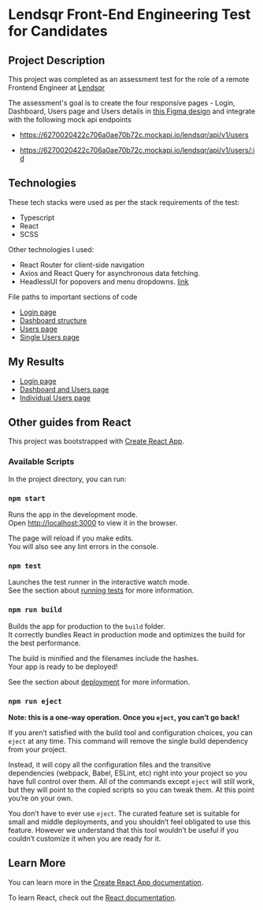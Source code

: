 # Lendsqr Front-End Engineering Test for Candidates

## Project Description
This project was completed as an assessment test for the role of a remote Frontend Engineer at [Lendsqr](https://www.lendsqr.com/)

The assessment's goal is to create the four responsive pages - Login, Dashboard, Users page and Users details in [this Figma design](https://www.figma.com/file/ZKILoCoIoy1IESdBpq3GNC/Frontend-Testing?node-id=5530%3A0) and integrate with the following mock api endpoints

* https://6270020422c706a0ae70b72c.mockapi.io/lendsqr/api/v1/users

* https://6270020422c706a0ae70b72c.mockapi.io/lendsqr/api/v1/users/:id

## Technologies
These tech stacks were used as per the stack requirements of the test:
* Typescript
* React
* SCSS

Other technologies I used: 
* React Router for client-side navigation
* Axios and React Query for asynchronous data fetching.
* HeadlessUI for popovers and menu dropdowns. [link](https://headlessui.com/)

File paths to important sections of code
* [Login page](https://github.com/ayomtuase/lendsqr-fe-test/blob/master/src/pages/Login.tsx)
* [Dashboard structure](https://github.com/ayomtuase/lendsqr-fe-test/blob/master/src/pages/Dashboard/index.tsx)
* [Users page](https://github.com/ayomtuase/lendsqr-fe-test/blob/master/src/pages/Dashboard/Users.tsx)
* [Single Users page](https://github.com/ayomtuase/lendsqr-fe-test/blob/master/src/pages/Dashboard/SingleUser.tsx)


## My Results

* [Login page](https://ayomide-mofolorunso-oguntuase-lendsqr-fe-test.vercel.app)
* [Dashboard and Users page](https://ayomide-mofolorunso-oguntuase-lendsqr-fe-test.vercel.app/dashboard)
* [Individual Users page](https://ayomide-mofolorunso-oguntuase-lendsqr-fe-test.vercel.app/dashboard/users/1)


## Other guides from React

This project was bootstrapped with [Create React App](https://github.com/facebook/create-react-app).

### Available Scripts

In the project directory, you can run:

### `npm start`

Runs the app in the development mode.\
Open [http://localhost:3000](http://localhost:3000) to view it in the browser.

The page will reload if you make edits.\
You will also see any lint errors in the console.

### `npm test`

Launches the test runner in the interactive watch mode.\
See the section about [running tests](https://facebook.github.io/create-react-app/docs/running-tests) for more information.

### `npm run build`

Builds the app for production to the `build` folder.\
It correctly bundles React in production mode and optimizes the build for the best performance.

The build is minified and the filenames include the hashes.\
Your app is ready to be deployed!

See the section about [deployment](https://facebook.github.io/create-react-app/docs/deployment) for more information.

### `npm run eject`

**Note: this is a one-way operation. Once you `eject`, you can’t go back!**

If you aren’t satisfied with the build tool and configuration choices, you can `eject` at any time. This command will remove the single build dependency from your project.

Instead, it will copy all the configuration files and the transitive dependencies (webpack, Babel, ESLint, etc) right into your project so you have full control over them. All of the commands except `eject` will still work, but they will point to the copied scripts so you can tweak them. At this point you’re on your own.

You don’t have to ever use `eject`. The curated feature set is suitable for small and middle deployments, and you shouldn’t feel obligated to use this feature. However we understand that this tool wouldn’t be useful if you couldn’t customize it when you are ready for it.

## Learn More

You can learn more in the [Create React App documentation](https://facebook.github.io/create-react-app/docs/getting-started).

To learn React, check out the [React documentation](https://reactjs.org/).
